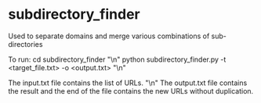 # subdirectory_finder
Used to separate domains and merge various combinations of sub-directories 

To run:
    cd subdirectory_finder "\n"
    python subdirectory_finder.py -t <target_file.txt> -o <output.txt> "\n"

The input.txt file contains the list of URLs.
"\n"
The output.txt file contains the result and the end of the file contains the new URLs without duplication.

